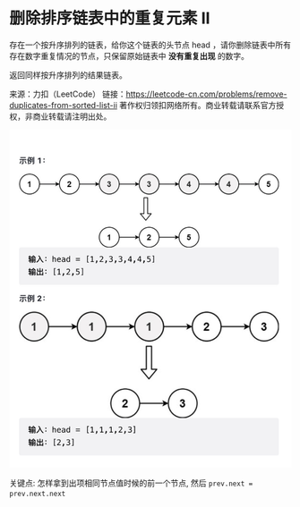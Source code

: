 # 删除排序链表中的重复元素 II

存在一个按升序排列的链表，给你这个链表的头节点 head ，请你删除链表中所有存在数字重复情况的节点，只保留原始链表中 **没有重复出现** 的数字。

返回同样按升序排列的结果链表。

来源：力扣（LeetCode）
链接：<https://leetcode-cn.com/problems/remove-duplicates-from-sorted-list-ii>
著作权归领扣网络所有。商业转载请联系官方授权，非商业转载请注明出处。

![image](./img/example.jpg)

关键点: 怎样拿到出项相同节点值时候的前一个节点, 然后 `prev.next = prev.next.next`
